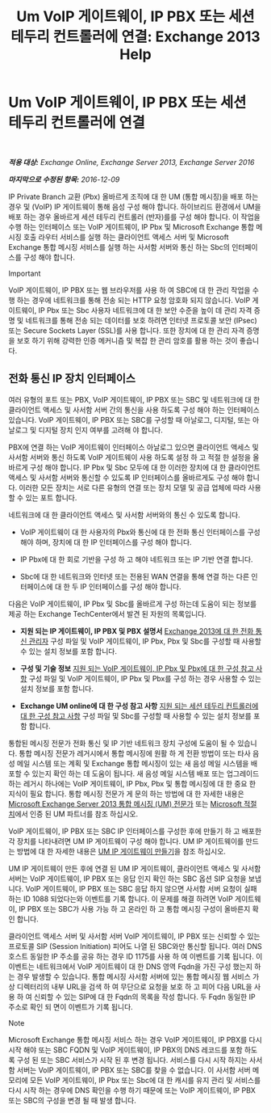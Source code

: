 ﻿---
title: 'Um VoIP 게이트웨이, IP PBX 또는 세션 테두리 컨트롤러에 연결: Exchange 2013 Help'
TOCTitle: Um VoIP 게이트웨이, IP PBX 또는 세션 테두리 컨트롤러에 연결
ms:assetid: a7cecf59-b93a-413b-bb88-29f2669ef2cf
ms:mtpsurl: https://technet.microsoft.com/ko-kr/library/Bb124084(v=EXCHG.150)
ms:contentKeyID: 50556056
ms.date: 05/22/2018
mtps_version: v=EXCHG.150
ms.translationtype: MT
---

# Um VoIP 게이트웨이, IP PBX 또는 세션 테두리 컨트롤러에 연결

 

_**적용 대상:** Exchange Online, Exchange Server 2013, Exchange Server 2016_

_**마지막으로 수정된 항목:** 2016-12-09_

IP Private Branch 교환 (Pbx) 올바르게 조직에 대 한 UM (통합 메시징)을 배포 하는 경우 및 (VoIP) IP 게이트웨이 통해 음성 구성 해야 합니다. 하이브리드 환경에서 UM을 배포 하는 경우 올바르게 세션 테두리 컨트롤러 (반자)를를 구성 해야 합니다. 이 작업을 수행 하는 인터페이스 또는 VoIP 게이트웨이, IP Pbx 및 Microsoft Exchange 통합 메시징 호출 라우터 서비스를 실행 하는 클라이언트 액세스 서버 및 Microsoft Exchange 통합 메시징 서비스를 실행 하는 사서함 서버와 통신 하는 Sbc의 인터페이스를 구성 해야 합니다.


> [!IMPORTANT]
> VoIP 게이트웨이, IP PBX 또는 웹 브라우저를 사용 하 여 SBC에 대 한 관리 작업을 수행 하는 경우에 네트워크를 통해 전송 되는 HTTP 요청 암호화 되지 않습니다. VoIP 게이트웨이, IP Pbx 또는 Sbc 사용자 네트워크에 대 한 보안 수준을 높이 데 관리 자격 증명 및 네트워크를 통해 전송 되는 데이터를 보호 하려면 인터넷 프로토콜 보안 (IPsec) 또는 Secure Sockets Layer (SSL)를 사용 합니다. 또한 장치에 대 한 관리 자격 증명을 보호 하기 위해 강력한 인증 메커니즘 및 복잡 한 관리 암호를 활용 하는 것이 좋습니다.



## 전화 통신 IP 장치 인터페이스

여러 유형의 포트 또는 PBX, VoIP 게이트웨이, IP PBX 또는 SBC 및 네트워크에 대 한 클라이언트 액세스 및 사서함 서버 간의 통신을 사용 하도록 구성 해야 하는 인터페이스 있습니다. VoIP 게이트웨이, IP PBX 또는 SBC를 구성할 때 아날로그, 디지털, 또는 아날로그 및 디지털 장치 인지 여부를 고려해 야 합니다.

PBX에 연결 하는 VoIP 게이트웨이 인터페이스 아날로그 있으면 클라이언트 액세스 및 사서함 서버와 통신 하도록 VoIP 게이트웨이 사용 하도록 설정 하 고 적절 한 설정을 올바르게 구성 해야 합니다. IP Pbx 및 Sbc 모두에 대 한 이러한 장치에 대 한 클라이언트 액세스 및 사서함 서버와 통신할 수 있도록 IP 인터페이스를 올바르게도 구성 해야 합니다. 이러한 모든 장치는 서로 다른 유형의 연결 또는 장치 모델 및 공급 업체에 따라 사용할 수 있는 포트 합니다.

네트워크에 대 한 클라이언트 액세스 및 사서함 서버와의 통신 수 있도록 합니다.

  - VoIP 게이트웨이 대 한 사용자의 Pbx와 통신에 대 한 전화 통신 인터페이스를 구성 해야 하며, 장치에 대 한 IP 인터페이스를 구성 해야 합니다.

  - IP Pbx에 대 한 회로 기반을 구성 하 고 해야 네트워크 또는 IP 기반 연결 합니다.

  - Sbc에 대 한 네트워크와 인터넷 또는 전용된 WAN 연결을 통해 연결 하는 다른 인터페이스에 대 한 두 IP 인터페이스를 구성 해야 합니다.

다음은 VoIP 게이트웨이, IP Pbx 및 Sbc를 올바르게 구성 하는데 도움이 되는 정보를 제공 하는 Exchange TechCenter에서 발견 된 자원의 목록입니다.

  - **지원 되는 IP 게이트웨이, IP PBX 및 PBX 설명서** [Exchange 2013에 대 한 전화 통신 관리자](https://docs.microsoft.com/ko-kr/exchange/voice-mail-unified-messaging/telephone-system-integration-with-um/telephony-advisor-for-exchange-2013) 구성 파일 및 VoIP 게이트웨이, IP Pbx, Pbx 및 Sbc를 구성할 때 사용할 수 있는 설치 정보를 포함 합니다.   

  - **구성 및 기술 정보** [지원 되는 VoIP 게이트웨이, IP Pbx 및 Pbx에 대 한 구성 참고 사항](https://docs.microsoft.com/ko-kr/exchange/voice-mail-unified-messaging/telephone-system-integration-with-um/configuration-notes-for-voip-gateways) 구성 파일 및 VoIP 게이트웨이, IP Pbx 및 Pbx를 구성 하는 경우 사용할 수 있는 설치 정보를 포함 합니다.   

  - **Exchange UM online에 대 한 구성 참고 사항** [지원 되는 세션 테두리 컨트롤러에 대 한 구성 참고 사항](https://docs.microsoft.com/ko-kr/exchange/voice-mail-unified-messaging/telephone-system-integration-with-um/configuration-notes-for-session-border-controllers) 구성 파일 및 Sbc를 구성할 때 사용할 수 있는 설치 정보를 포함 합니다.   

통합된 메시징 전문가 전화 통신 및 IP 기반 네트워크 장치 구성에 도움이 될 수 있습니다. 통합 메시징 전문가 레거시에서 통합 메시징에 원활 하 게 전환 방법이 또는 타사 음성 메일 시스템 또는 계획 및 Exchange 통합 메시징이 있는 새 음성 메일 시스템을 배포할 수 있는지 확인 하는 데 도움이 됩니다. 새 음성 메일 시스템 배포 또는 업그레이드 하는 레거시 하나에는 VoIP 게이트웨이, IP Pbx, Pbx 및 통합 메시징에 대 한 중요 한 지식이 필요 합니다. 통합 메시징 전문가 게 문의 하는 방법에 대 한 자세한 내용은 [Microsoft Exchange Server 2013 통합 메시징 (UM) 전문가](http://go.microsoft.com/fwlink/p/?linkid=262708) 또는 [Microsoft 적절치](https://go.microsoft.com/fwlink/p/?linkid=261951)에서 인증 된 UM 파트너를 참조 하십시오.

VoIP 게이트웨이, IP PBX 또는 SBC IP 인터페이스를 구성한 후에 만들기 하 고 배포한 각 장치를 나타내려면 UM IP 게이트웨이 구성 해야 합니다. UM IP 게이트웨이를 만드는 방법에 대 한 자세한 내용은 [UM IP 게이트웨이 만들기](https://docs.microsoft.com/ko-kr/exchange/voice-mail-unified-messaging/connect-voice-mail-system/create-um-ip-gateway)을 참조 하십시오.

UM IP 게이트웨이 만든 후에 연결 된 UM IP 게이트웨이, 클라이언트 액세스 및 사서함 서버는 VoIP 게이트웨이, IP PBX 또는 응답 인지 확인 하는 SBC 옵션 SIP 요청을 보냅니다. VoIP 게이트웨이, IP PBX 또는 SBC 응답 하지 않으면 사서함 서버 요청이 실패 하는 ID 1088 되었다는와 이벤트를 기록 합니다. 이 문제를 해결 하려면 VoIP 게이트웨이, IP PBX 또는 SBC가 사용 가능 하 고 온라인 하 고 통합 메시징 구성이 올바른지 확인 합니다.

클라이언트 액세스 서버 및 사서함 서버 VoIP 게이트웨이, IP PBX 또는 신뢰할 수 있는 프로토콜 SIP (Session Initiation) 피어도 나열 된 SBC와만 통신할 됩니다. 여러 DNS 호스트 동일한 IP 주소를 공유 하는 경우 ID 1175를 사용 하 여 이벤트를 기록 됩니다. 이 이벤트는 네트워크에서 VoIP 게이트웨이 대 한 DNS 영역 Fqdn을 가진 구성 했는지 하는 경우 발생할 수 있습니다. 통합 메시징 사서함 서버에 있는 통합 메시징 웹 서비스 가상 디렉터리의 내부 URL을 검색 하 여 무단으로 요청을 보호 하 고 피어 다음 URL을 사용 하 여 신뢰할 수 있는 SIP에 대 한 Fqdn의 목록을 작성 합니다. 두 Fqdn 동일한 IP 주소로 확인 되 면이 이벤트가 기록 됩니다.


> [!NOTE]
> Microsoft Exchange 통합 메시징 서비스 하는 경우 VoIP 게이트웨이, IP PBX를 다시 시작 해야 또는 SBC FQDN 및 VoIP 게이트웨이, IP PBX의 DNS 레코드를 포함 하도록 구성 된 또는 SBC 서비스가 시작 된 후 변경 됩니다. 서비스를 다시 시작 하지는 사서함 서버는 VoIP 게이트웨이, IP PBX 또는 SBC를 찾을 수 없습니다. 이 사서함 서버 메모리에 모든 VoIP 게이트웨이, IP Pbx 또는 Sbc에 대 한 캐시를 유지 관리 및 서비스를 다시 시작 하는 경우에 DNS 확인을 수행 하기 때문에 또는 VoIP 게이트웨이, IP PBX 또는 SBC의 구성을 변경 될 때 발생 합니다.


